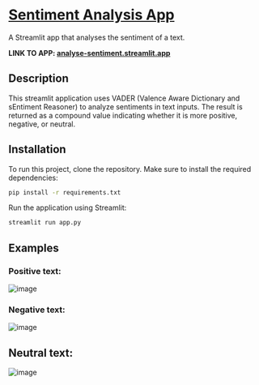 # [Sentiment Analysis App](https://analyse-sentiment.streamlit.app/)

A Streamlit app that analyses the sentiment of a text.

**LINK TO APP: [analyse-sentiment.streamlit.app](url)**

## Description

This streamlit application uses VADER (Valence Aware Dictionary and sEntiment Reasoner) to analyze sentiments in text inputs. The result is returned as a compound value indicating whether it is more positive, negative, or neutral.


## Installation
To run this project, clone the repository. Make sure to install the required dependencies:

```bash
pip install -r requirements.txt
```

Run the application using Streamlit:

```bash
streamlit run app.py
```

## Examples
### Positive text:
![image](https://github.com/user-attachments/assets/5775bc35-50b4-4ced-b485-96b9b5066e12)

### Negative text:
![image](https://github.com/user-attachments/assets/d6dd541b-d07b-4fde-948b-ab02e720d99d)

## Neutral text:
![image](https://github.com/user-attachments/assets/c69143a4-8d38-42c3-877e-e583c7c03a70)

